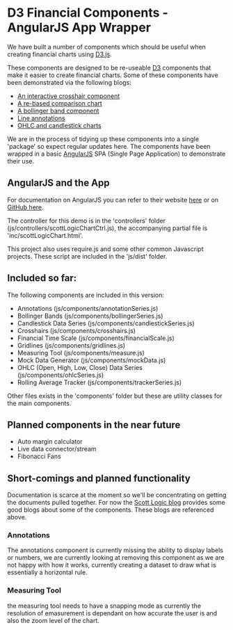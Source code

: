 D3 Financial Components - AngularJS App Wrapper
===============================================

We have built a number of components which should be useful when creating financial charts using [D3.js](http://d3js.org).

These components are designed to be re-useable [D3](http://d3js.org) components that make it easier to create financial charts. Some of these components have been demonstrated via the following blogs:

 + [An interactive crosshair component](http://www.scottlogic.com/blog/2014/09/29/crosshairs.html)
 + [A re-based comparison chart](http://www.scottlogic.com/blog/2014/09/26/an-interactive-stock-comparison-chart-with-d3.html)
 + [A bollinger band component](http://www.scottlogic.com/blog/2014/08/28/bollinger.html)
 + [Line annotations](http://www.scottlogic.com/blog/2014/08/26/two-line-components-for-d3-charts.html)
 + [OHLC and candlestick charts](http://www.scottlogic.com/blog/2014/08/19/an-ohlc-chart-component-for-d3.html)
 
We are in the process of tidying up these components into a single 'package' so expect regular updates here. The components have been wrapped in a basic [AngularJS](https://angularjs.org/) SPA (Single Page Application) to demonstrate their use. 

AngularJS and the App
---------------------

For documentation on AngularJS you can refer to their website [here](https://angularjs.org/) or on [GitHub here](https://github.com/angular/angular.js).

The controller for this demo is in the 'controllers' folder (js/controllers/scottLogicChartCtrl.js), the accompanying partial file is 'inc/scottLogicChart.html'.

This project also uses require.js and some other common Javascript projects. These script are included in the 'js/dist' folder.

Included so far:
----------------

The following components are included in this version:

+ Annotations (js/components/annotationSeries.js)
+ Bollinger Bands (js/components/bollingerSeries.js)
+ Candlestick Data Series (js/components/candlestickSeries.js)
+ Crosshairs (js/components/crosshairs.js)
+ Financial Time Scale (js/components/financialScale.js)
+ Gridlines (js/components/gridlines.js)
+ Measuring Tool (js/components/measure.js)
+ Mock Data Generator (js/components/mockData.js)
+ OHLC (Open, High, Low, Close) Data Series (js/components/ohlcSeries.js)
+ Rolling Average Tracker (js/components/trackerSeries.js)

Other files exists in the 'components' folder but these are utility classes for the main components.

Planned components in the near future
-------------------------------------

+ Auto margin calculator
+ Live data connector/stream
+ Fibonacci Fans

Short-comings and planned functionality
---------------------------------------

Documentation is scarce at the moment so we'll be concentrating on getting the documents pulled together. For now the [Scott Logic blog](http://www.scottlogic.com/blog/) provides some good blogs about some of the components. These blogs are referenced above.

### Annotations

The annotations component is currently missing the ability to display labels or numbers, we are currently looking at removing this component as we are not happy with how it works, currently creating a dataset to draw what is essentially a horizontal rule.

### Measuring Tool

the measuring tool needs to have a snapping mode as currently the resolution of emasurement is dependant on how accurate the user is and also the zoom level of the chart.




